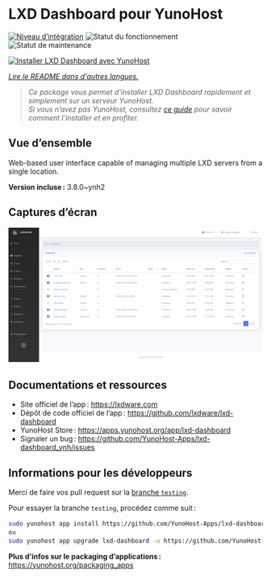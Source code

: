 <!--
Nota bene : ce README est automatiquement généré par <https://github.com/YunoHost/apps/tree/master/tools/readme_generator>
Il NE doit PAS être modifié à la main.
-->

# LXD Dashboard pour YunoHost

[![Niveau d’intégration](https://dash.yunohost.org/integration/lxd-dashboard.svg)](https://ci-apps.yunohost.org/ci/apps/lxd-dashboard/) ![Statut du fonctionnement](https://ci-apps.yunohost.org/ci/badges/lxd-dashboard.status.svg) ![Statut de maintenance](https://ci-apps.yunohost.org/ci/badges/lxd-dashboard.maintain.svg)

[![Installer LXD Dashboard avec YunoHost](https://install-app.yunohost.org/install-with-yunohost.svg)](https://install-app.yunohost.org/?app=lxd-dashboard)

*[Lire le README dans d'autres langues.](./ALL_README.md)*

> *Ce package vous permet d’installer LXD Dashboard rapidement et simplement sur un serveur YunoHost.*  
> *Si vous n’avez pas YunoHost, consultez [ce guide](https://yunohost.org/install) pour savoir comment l’installer et en profiter.*

## Vue d’ensemble

Web-based user interface capable of managing multiple LXD servers from a single location.


**Version incluse :** 3.8.0~ynh2

## Captures d’écran

![Capture d’écran de LXD Dashboard](./doc/screenshots/screenshot01.png)

## Documentations et ressources

- Site officiel de l’app : <https://lxdware.com>
- Dépôt de code officiel de l’app : <https://github.com/lxdware/lxd-dashboard>
- YunoHost Store : <https://apps.yunohost.org/app/lxd-dashboard>
- Signaler un bug : <https://github.com/YunoHost-Apps/lxd-dashboard_ynh/issues>

## Informations pour les développeurs

Merci de faire vos pull request sur la [branche `testing`](https://github.com/YunoHost-Apps/lxd-dashboard_ynh/tree/testing).

Pour essayer la branche `testing`, procédez comme suit :

```bash
sudo yunohost app install https://github.com/YunoHost-Apps/lxd-dashboard_ynh/tree/testing --debug
ou
sudo yunohost app upgrade lxd-dashboard -u https://github.com/YunoHost-Apps/lxd-dashboard_ynh/tree/testing --debug
```

**Plus d’infos sur le packaging d’applications :** <https://yunohost.org/packaging_apps>
